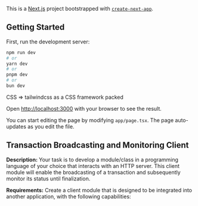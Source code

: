 This is a [Next.js](https://nextjs.org/) project bootstrapped with [`create-next-app`](https://github.com/vercel/next.js/tree/canary/packages/create-next-app).

## Getting Started

First, run the development server:

```bash
npm run dev
# or
yarn dev
# or
pnpm dev
# or
bun dev
```
CSS => tailwindcss as a CSS framework packed

Open [http://localhost:3000](http://localhost:3000) with your browser to see the result.

You can start editing the page by modifying `app/page.tsx`. The page auto-updates as you edit the file.

## Transaction Broadcasting and Monitoring Client

**Description:**
Your task is to develop a module/class in a programming language of your choice that interacts with an HTTP
server. This client module will enable the broadcasting of a transaction and subsequently monitor its status
until finalization.

**Requirements:**
Create a client module that is designed to be integrated into another application, with the following capabilities:




